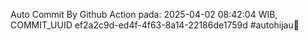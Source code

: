 Auto Commit By Github Action pada: 2025-04-02 08:42:04 WIB, COMMIT_UUID ef2a2c9d-ed4f-4f63-8a14-22186de1759d #autohijau🗿
